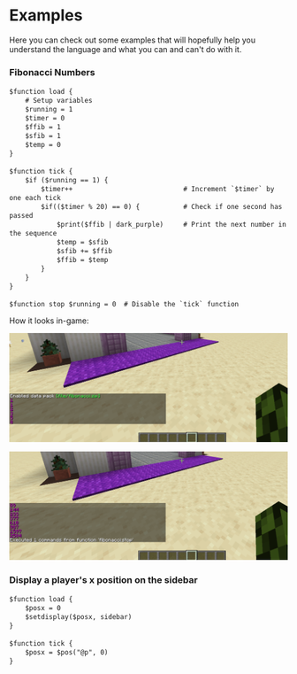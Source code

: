 # Examples

Here you can check out some examples that will hopefully help you understand the language and what you can and can't do with it.


### Fibonacci Numbers

```
$function load {
	# Setup variables
	$running = 1  
	$timer = 0
	$ffib = 1
	$sfib = 1
	$temp = 0
}

$function tick {
	$if ($running == 1) {
		$timer++  							# Increment `$timer` by one each tick
		$if(($timer % 20) == 0) {  			# Check if one second has passed
			$print($ffib | dark_purple)  	# Print the next number in the sequence
			$temp = $sfib 
			$sfib += $ffib
			$ffib = $temp
		}
	}
}

$function stop $running = 0  # Disable the `tick` function
```

How it looks in-game:

![Fib1](https://github.com/ArmindoFlores/MineScript/blob/master/docs/fib1.png?raw=true "Fibonacci Sequence")

![Fib2](https://github.com/ArmindoFlores/MineScript/blob/master/docs/fib2.png?raw=true "Fibonacci Sequence")


### Display a player's x position on the sidebar

```
$function load {
	$posx = 0
	$setdisplay($posx, sidebar)
}

$function tick {
	$posx = $pos("@p", 0)
}
```

